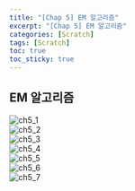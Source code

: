 ```yaml
---
title: "[Chap 5] EM 알고리즘"
excerpt: "[Chap 5] EM 알고리즘"
categories: [Scratch]
tags: [Scratch]
toc: true
toc_sticky: true
---
```


## EM 알고리즘

![ch5_1](../../../assets/image/Scratch/ch5_1.jpeg) <br>
![ch5_2](../../../assets/image/Scratch/ch5_2.jpeg) <br>
![ch5_3](../../../assets/image/Scratch/ch5_3.jpeg) <br>
![ch5_4](../../../assets/image/Scratch/ch5_4.jpeg) <br>
![ch5_5](../../../assets/image/Scratch/ch5_5.jpeg) <br>
![ch5_6](../../../assets/image/Scratch/ch5_6.jpeg) <br>
![ch5_7](../../../assets/image/Scratch/ch5_7.jpeg) <br>


